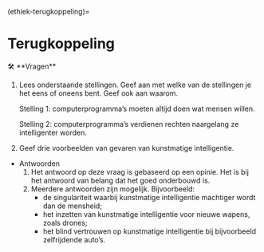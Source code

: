 (ethiek-terugkoppeling)=
# Terugkoppeling

<aside>
🛠️ **Vragen**

1. Lees onderstaande stellingen. Geef aan met welke van de stellingen je het eens of oneens bent. Geef ook aan waarom.
    
    Stelling 1: computerprogramma’s moeten altijd doen wat mensen willen.
    
    Stelling 2: computerprogramma’s verdienen rechten naargelang ze intelligenter worden.
    
2. Geef drie voorbeelden van gevaren van kunstmatige intelligentie.
</aside>

- Antwoorden
    1. Het antwoord op deze vraag is gebaseerd op een opinie. Het is bij het antwoord van belang dat het goed onderbouwd is.
    2. Meerdere antwoorden zijn mogelijk. Bijvoorbeeld:
        - de singulariteit waarbij kunstmatige intelligentie machtiger wordt dan de mensheid;
        - het inzetten van kunstmatige intelligentie voor nieuwe wapens, zoals drones;
        - het blind vertrouwen op kunstmatige intelligentie bij bijvoorbeeld zelfrijdende auto’s.